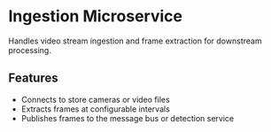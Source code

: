 # Ingestion Microservice

Handles video stream ingestion and frame extraction for downstream processing.

## Features
- Connects to store cameras or video files
- Extracts frames at configurable intervals
- Publishes frames to the message bus or detection service
